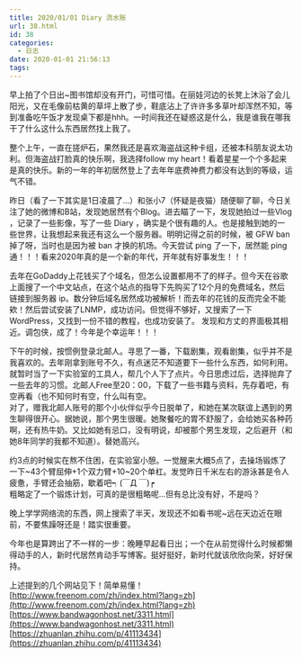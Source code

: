 ```yaml
---
title: 2020/01/01 Diary 流水账
url: 38.html
id: 38
categories:
  - 日志
date: 2020-01-01 21:56:13
tags:
---
```


早上拍了个日出~图书馆却没有开门，可惜可惜。在丽娃河边的长凳上沐浴了会儿阳光，又在毛像前枯黄的草坪上散了步，鞋底沾上了许许多多草叶却浑然不知，等到准备吃午饭才发现桌下都是hhh。一时间我还在疑惑这是什么，我是谁我在哪我干了什么这什么东西居然找上我了。

整个上午，一直在搓炉石，果然我还是喜欢海盗战这种卡组，还被本科朋友说太功利。但海盗战打脸真的快乐啊，我选择follow my heart！看着星星一个个多起来是真的快乐。新的一年的年初居然登上了去年年底费神费力都没有达到的等级，运气不错。

昨日（看了一下其实是1日凌晨了...）和张小7（怀疑是夜猫）随便聊了聊，今日关注了她的微博和B站，发现她居然有个Blog。进去瞄了一下，发现她拍过一些Vlog ，记录了一些影像，写了一些 Diary ，确实是个很有趣的人。也是接触到她的一些世界，让我想起来我还有这么一个服务器。明明记得之前的时候，被 GFW ban 掉了呀，当时也是因为被 ban 才换的机场。今天尝试 ping 了一下，居然能 ping 通！！！看来2020年真的是一个新的年代，开年就有好事发生！！！

去年在GoDaddy上花钱买了个域名，但怎么设置都用不了的样子。但今天在谷歌上面搜了一个中文站点，在这个站点的指导下先购买了12个月的免费域名，然后链接到服务器 ip。数分钟后域名居然成功被解析！而去年的花钱的反而完全不能欸！然后尝试安装了LNMP，成功访问。但觉得不够好，又搜索了一下WordPress，又找到一份不错的教程，也成功安装了。 发现和方丈的界面极其相近。调包侠，成了！今年是个幸运年！！！

下午的时候，按惯例登录北邮人。寻思了一番，下载剧集，观看剧集，似乎并不是我喜欢的。去年刚拿到账号不久，有点迷茫不知道要下一些什么东西，如何利用。就暂时当了一下实验室的工具人，帮几个人下了点片。今日思虑过后，选择抛弃了一些去年的习惯。北邮人Free至20：00，下载了一些书籍与资料，先存着吧，有空再看（也不知何时有空，什么叫有空。  
对了，赠我北邮人账号的那个小伙伴似乎今日脱单了，和她在某次联谊上遇到的男生聊得很开心。据她说，那个男生很暖。她聚餐吃的胃不舒服了，会给她买各种药啊，还有热牛奶。又比如她有忌口，没有明说，却被那个男生发现，之后避开（和她8年同学的我都不知道）。替她高兴。

约3点的时候实在熬不住困，在实验室小憩。一觉醒来大概5点了，去操场锻炼了一下~43个臂屈伸+1个双力臂+10~20个单杠。发觉昨日千米左右的游泳甚是令人疲惫，手臂还会抽筋，歇着吧┑(￣Д ￣)┍  
粗略定了一个锻炼计划，可真的是很粗略呢...但有总比没有好，不是吗？

晚上学学网络流的东西，网上搜索了半天，发现还不如看书呢~远在天边近在眼前，不要焦躁呀还是！踏实很重要。

今年也是算跨出了不一样的一步：晚睡早起看日出；一个在从前觉得什么时候都懒得动手的人，新时代居然肯动手写博客。挺好挺好，新时代就该欣欣向荣，好好保持。

上述提到的几个网站见下！简单易懂！  
[http://www.freenom.com/zh/index.html?lang=zh](http://www.freenom.com/zh/index.html?lang=zh)  
[https://www.bandwagonhost.net/3311.html](https://www.bandwagonhost.net/3311.html)  
[https://zhuanlan.zhihu.com/p/41113434](https://zhuanlan.zhihu.com/p/41113434)